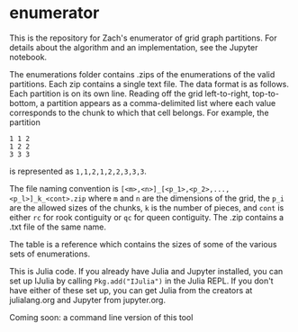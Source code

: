# enumerator

This is the repository for Zach's enumerator of grid graph partitions.
For details about the algorithm and an implementation, see the Jupyter notebook.

The enumerations folder contains .zips of the enumerations of the valid partitions.  Each zip contains a single text file.
The data format is as follows.  Each partition is on its own line.  Reading off the grid left-to-right, top-to-bottom,
a partition appears as a comma-delimited list where each value corresponds to the chunk to which that cell belongs.  For
example, the partition

```
1 1 2  
1 2 2  
3 3 3
```
is represented as `1,1,2,1,2,2,3,3,3`.

The file naming convention is `[<m>,<n>]_[<p_1>,<p_2>,...,<p_l>]_k_<cont>.zip` where `m` and `n` are the 
dimensions of the grid, the `p_i` are the allowed sizes of the chunks, `k` is the number of pieces, and 
`cont` is either `rc` for rook contiguity or `qc` for queen contiguity.  The .zip contains a .txt file of 
the same name.


The table is a reference which contains the sizes of some of the various sets of enumerations.

This is Julia code.  If you already have Julia and Jupyter installed, you can
set up IJulia by calling `Pkg.add("IJulia")` in the Julia REPL.  If you don't
have either of these set up, you can get Julia from the creators at julialang.org
and Jupyter from jupyter.org.



Coming soon: a command line version of this tool
